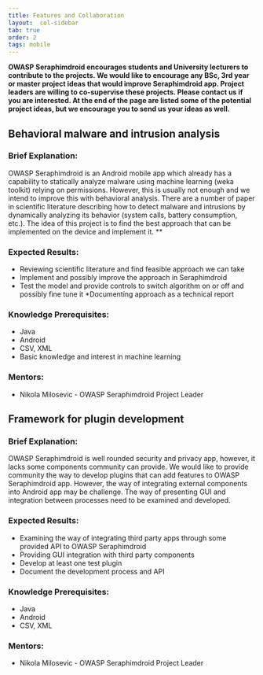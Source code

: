 ```yaml
---
title: Features and Collaboration
layout:  col-sidebar
tab: true
order: 2
tags: mobile
---
```



**OWASP Seraphimdroid encourages students and University lecturers to contribute to the projects. We would like to encourage any BSc, 3rd year or master project ideas that would improve Seraphimdroid app. Project leaders are willing to co-supervise these projects. Please contact us if you are interested. At the end of the page are listed some of the potential project ideas, but we encourage you to send us your ideas as well.**

## Behavioral malware and intrusion analysis
### Brief Explanation:

OWASP Seraphimdroid is an Android mobile app which already has a capability to statically analyze malware using machine learning (weka toolkit) relying on permissions. However, this is usually not enough and we intend to improve this with behavioral analysis. There are a number of paper in scientific literature describing how to detect malware and intrusions by dynamically analyzing its behavior (system calls, battery consumption, etc.). The idea of this project is to find the best approach that can be implemented on the device and implement it. **

### Expected Results:

* Reviewing scientific literature and find feasible approach we can take
* Implement and possibly improve the approach in Seraphimdroid
* Test the model and provide controls to switch algorithm on or off and possibly fine tune it
*Documenting approach as a technical report

### Knowledge Prerequisites:
* Java
* Android
* CSV, XML
* Basic knowledge and interest in machine learning

### Mentors:

* Nikola Milosevic - OWASP Seraphimdroid Project Leader

## Framework for plugin development

### Brief Explanation:

OWASP Seraphimdroid is well rounded security and privacy app, however, it lacks some components community can provide. We would like to provide community the way to develop plugins that can add features to OWASP Seraphimdroid app. However, the way of integrating external components into Android app may be challenge. The way of presenting GUI and integration between processes need to be examined and developed.

### Expected Results:

* Examining the way of integrating third party apps through some provided API to OWASP Seraphimdroid
* Providing GUI integration with third party components
* Develop at least one test plugin
* Document the development process and API

### Knowledge Prerequisites:

* Java
* Android
* CSV, XML

### Mentors:

* Nikola Milosevic - OWASP Seraphimdroid Project Leader
